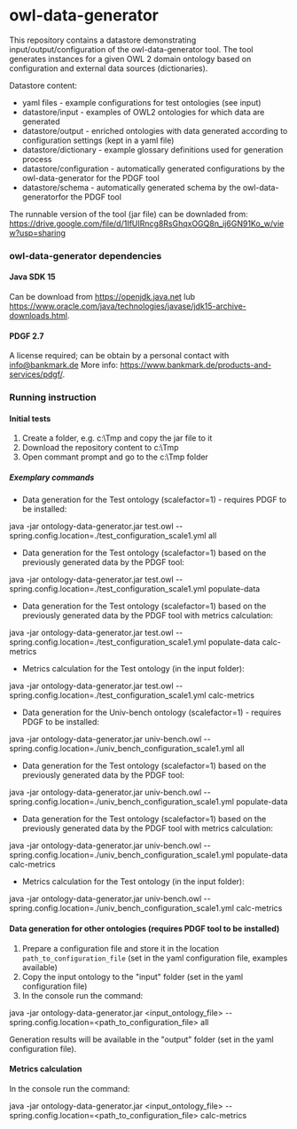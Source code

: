 # owl-data-generator

This repository contains a datastore demonstrating input/output/configuration of the owl-data-generator tool.
The tool generates instances for a given OWL 2 domain ontology based on configuration and external data sources (dictionaries).

Datastore content:
- yaml files - example configurations for test ontologies (see input)
- datastore/input - examples of OWL2 ontologies for which data are generated
- datastore/output - enriched ontologies with data generated according to configuration settings (kept in a yaml file)
- datastore/dictionary - example glossary definitions used for generation process
- datastore/configuration - automatically generated configurations by the owl-data-generator for the PDGF tool
- datastore/schema - automatically generated schema  by the owl-data-generatorfor the PDGF tool 

The runnable version of the tool (jar file) can be downladed from:
https://drive.google.com/file/d/1IfUIRncg8RsGhqxOGQ8n_ij6GN91Ko_w/view?usp=sharing

### owl-data-generator dependencies
#### Java SDK 15
Can be download from https://openjdk.java.net lub https://www.oracle.com/java/technologies/javase/jdk15-archive-downloads.html.
#### PDGF 2.7
A license required; can be obtain by a personal contact with info@bankmark.de 
More info: https://www.bankmark.de/products-and-services/pdgf/.

### Running instruction
#### Initial tests
1. Create a folder, e.g. c:\Tmp and copy the jar file to it
2. Download the repository content to c:\Tmp
3. Open commant prompt and go to the c:\Tmp folder

##### Exemplary commands
- Data generation for the Test ontology (scalefactor=1) - requires PDGF to be installed:

java -jar ontology-data-generator.jar test.owl --spring.config.location=./test_configuration_scale1.yml all

- Data generation for the Test ontology (scalefactor=1) based on the previously generated data by the PDGF tool:

java -jar ontology-data-generator.jar test.owl --spring.config.location=./test_configuration_scale1.yml populate-data

- Data generation for the Test ontology (scalefactor=1) based on the previously generated data by the PDGF tool with metrics calculation:

java -jar ontology-data-generator.jar test.owl --spring.config.location=./test_configuration_scale1.yml populate-data calc-metrics

- Metrics calculation for the Test ontology (in the input folder):

java -jar ontology-data-generator.jar test.owl --spring.config.location=./test_configuration_scale1.yml calc-metrics

- Data generation for the Univ-bench ontology (scalefactor=1) - requires PDGF to be installed:

java -jar ontology-data-generator.jar univ-bench.owl --spring.config.location=./univ_bench_configuration_scale1.yml all

- Data generation for the Test ontology (scalefactor=1) based on the previously generated data by the PDGF tool:

java -jar ontology-data-generator.jar univ-bench.owl --spring.config.location=./univ_bench_configuration_scale1.yml populate-data

- Data generation for the Test ontology (scalefactor=1) based on the previously generated data by the PDGF tool with metrics calculation:

java -jar ontology-data-generator.jar univ-bench.owl --spring.config.location=./univ_bench_configuration_scale1.yml populate-data calc-metrics

- Metrics calculation for the Test ontology (in the input folder):

java -jar ontology-data-generator.jar univ-bench.owl --spring.config.location=./univ_bench_configuration_scale1.yml calc-metrics

#### Data generation for other ontologies (requires PDGF tool to be installed)
1. Prepare a configuration file and store it in the location `path_to_configuration_file` (set in the yaml configuration file, examples available)
2. Copy the input ontology to the "input" folder (set in the yaml configuration file)
6. In the console run the command:
  
  java -jar ontology-data-generator.jar <input_ontology_file> --spring.config.location=<path_to_configuration_file> all

Generation results will be available in the "output" folder (set in the yaml configuration file).

#### Metrics calculation
In the console run the command:
  
  java -jar ontology-data-generator.jar <input_ontology_file> --spring.config.location=<path_to_configuration_file> calc-metrics
####
